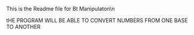 This is the Readme file for Bt Manipulaton\n

tHE PROGRAM WILL BE ABLE TO CONVERT NUMBERS FROM ONE BASE TO ANOTHER
